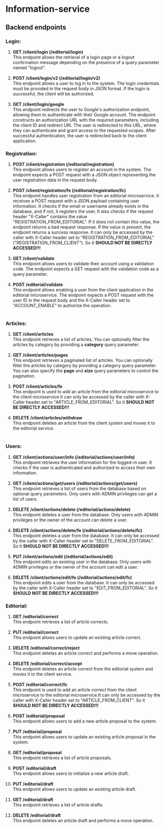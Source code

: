 # Information-service

## Backend endpoints
### Login:
<ol>
    <li><b>GET /client/login (/editorial/login)</b></li>
        This endpoint allows the retrieval of a login page or a logout confirmation message depending on the presence of a query parameter named "logout".
    <br><br>
    <li><b>POST /client/login/v2 (/editorial/login/v2)</b></li>
        This endpoint allows a user to log in to the system. The login credentials must be provided in the request body in JSON format.
        If the login is successful, the client will be authorized.
    <br><br>
    <li><b>GET /client/login/google</b></li>
    This endpoint redirects the user to Google's authorization endpoint, allowing them to authenticate with their Google account. 
    The endpoint constructs an authorization URL with the required parameters, including the client ID and redirect URI.
    The user is redirected to this URL, where they can authenticate and grant access to the requested scopes.
    After successful authentication, the user is redirected back to the client application.
</ol>

### Registration:
<ol>
    <li><b>POST /client/registration (/editorial/registration)</b></li>
        This endpoint allows users to register an account in the system. 
        The endpoint expects a POST request with a JSON object representing the user registration data in the request body.
    <br><br>
    <li><b>POST /client/registration/fe (/editorial/registration/fc)</b></li>
        This endpoint handles user registration from an editorial microservice. It receives a POST request with a JSON payload containing user information. 
        It checks if the email or username already exists in the database, and if not, it registers the user. 
        It also checks if the request header "X-Caller" contains the value "REGISTRATION_FROM_EDITORIAL". 
        If it does not contain this value, the endpoint returns a bad request response. If the value is present, the endpoint returns a success response.
        It can only be accessed by the caller with X-Caller header set to "REGISTRATION_FROM_EDITORIAL" ("REGISTRATION_FROM_CLIENT"). So it <b>SHOULD NOT BE DIRECTLY ACCESSED!!!</b>
    <br><br>
    <li><b>GET /client/validate</b></li>
    This endpoint allows users to validate their account using a validation code. 
    The endpoint expects a GET request with the validation code as a query parameter.
    <br><br>
    <li><b>POST /editorial/validate</b></li>
    This endpoint allows enabling a user from the client application in the editorial microservice. 
    The endpoint expects a POST request with the user ID in the request body and the X-Caller header set to "ACCOUNT_ENABLE" to authorize the operation.
    <br><br>
</ol>

### Articles:
<ol>
    <li><b>GET /client/articles</b></li>
        This endpoint retrieves a list of articles. You can optionally filter the articles by category by providing a <b>category</b> query parameter.
    <br><br>
    <li><b>GET /client/articles/pages</b></li>
        This endpoint retrieves a paginated list of articles. You can optionally filter the articles by category by providing a category query
        parameter. You can also specify the <b>page</b> and <b>size</b> query parameters
        to control the pagination.
    <br><br>
    <li><b>POST /client/articles/fe</b></li>
    This endpoint is used to add an article from the editorial microservice to the client microservice.It can only be accessed by the caller with X-Caller header set to "ARTICLE_FROM_EDITORIAL". So it <b>SHOULD NOT BE DIRECTLY ACCESSED!!!</b>
    <br><br>
    <li><b>DELETE /client/articles/withdraw</b></li>
    This endpoint deletes an article from the client system and moves it to the editorial service.
    <br><br>
</ol>

### Users:
<ol>
    <li><b>GET /client/actions/user/info (/editorial/actions/user/info)</b></li>
    This endpoint retrieves the user information for the logged-in user. It checks if the user is authenticated and authorized to access their own information.
    <br><br>
    <li><b>GET /client/actions/get/users (/editorial/actions/get/users)</b></li>
    This endpoint retrieves a list of users from the database based on optional query parameters. Only users with ADMIN privileges can get a list of users.
    <br><br>
    <li><b>DELETE /client/actions/delete (/editorial/actions/delete)</b></li>
    This endpoint deletes a user from the database. Only users with ADMIN privileges or the owner of the account can delete a user.
    <br><br>
    <li><b>DELETE /client/actions/delete/fe (/editorial/actions/delete/fc)</b></li>
    This endpoint deletes a user from the database. It can only be accessed by the caller with X-Caller header set to "DELETE_FROM_EDITORIAL". So it <b>SHOULD NOT BE DIRECTLY ACCESSED!!!</b>
    <br><br>
    <li><b>PUT /client/actions/edit (/editorial/actions/edit)</b></li>
    This endpoint edits an existing user in the database. Only users with ADMIN privileges or the owner of the account can edit a user.
    <br><br>
    <li><b>DELETE /client/actions/edit/fe (/editorial/actions/edit/fc)</b></li>
    This endpoint edits a user from the database. It can only be accessed by the caller with X-Caller header set to "EDIT_FROM_EDITORIAL". So it <b>SHOULD NOT BE DIRECTLY ACCESSED!!!</b>
</ol>

### Editorial:
<ol>
    <li><b>GET /editorial/correct</b></li>
    This endpoint retrieves a list of article corrects.
    <br><br>
    <li><b>PUT /editorial/correct</b></li>
    This endpoint allows users to update an existing article correct.
    <br><br>
    <li><b>DELETE /editorial/correct/reject</b></li>
    This endpoint deletes an article correct and performs a move operation.
    <br><br>
    <li><b>DELETE /editorial/correct/accept</b></li>
    This endpoint deletes an article correct from the editorial system and moves it to the client service.
    <br><br>
    <li><b>POST /editorial/correct/fc</b></li>
    This endpoint is used to add an article correct from the client microservice to the editorial microservice.It can only be accessed by the caller with X-Caller header set to "ARTICLE_FROM_CLIENT". So it <b>SHOULD NOT BE DIRECTLY ACCESSED!!!</b>
    <br><br>
    <li><b>POST /editorial/proposal </b></li>
    This endpoint allows users to add a new article proposal to the system.
    <br><br>
    <li><b>PUT /editorial/proposal </b></li>
    This endpoint allows users to update an existing article proposal in the system.
    <br><br>
    <li><b>GET /editorial/proposal </b></li>
    This endpoint retrieves a list of article proposals.
    <br><br>
    <li><b>POST /editorial/draft</b></li>
    This endpoint allows users to initialize a new article draft.
    <br><br>
    <li><b>PUT /editorial/draft</b></li>
    This endpoint allows users to update an existing article draft.
    <br><br>
    <li><b>GET /editorial/draft</b></li>
    This endpoint retrieves a list of article drafts.
    <br><br>
    <li><b>DELETE /editorial/draft</b></li>
    This endpoint deletes an article draft and performs a move operation.
    <br><br>
</ol>